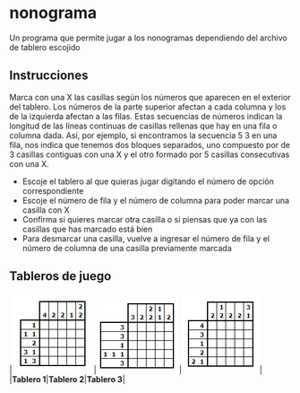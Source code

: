# nonograma
Un programa que permite jugar a los nonogramas dependiendo del archivo de tablero escojido

## Instrucciones

Marca con una X las casillas según los números que aparecen en el exterior del tablero. Los números de la parte superior afectan a cada columna y los de la izquierda afectan a las filas. Estas secuencias de números indican la longitud de las líneas continuas de casillas rellenas que hay en una fila o columna dada. Así, por ejemplo, si encontramos la secuencia 5 3 en una fila, nos indica que tenemos dos bloques separados, uno compuesto por de 3 casillas contiguas con una X y el otro formado por 5 casillas consecutivas con una X.

* Escoje el tablero al que quieras jugar digitando el número de opción correspondiente
* Escoje el número de fila y el número de columna para poder marcar una casilla con X
* Confirma si quieres marcar otra casilla o si piensas que ya con las casillas que has marcado está bien
* Para desmarcar una casilla, vuelve a ingresar el número de fila y el número de columna de una casilla previamente marcada

## Tableros de juego

|![Tablero 1](/images/tablero1.png)|![Tablero 2](/images/tablero2.png)|![Tablero 3](/images/tablero3.png)|
|**Tablero 1**|**Tablero 2**|**Tablero 3**|
